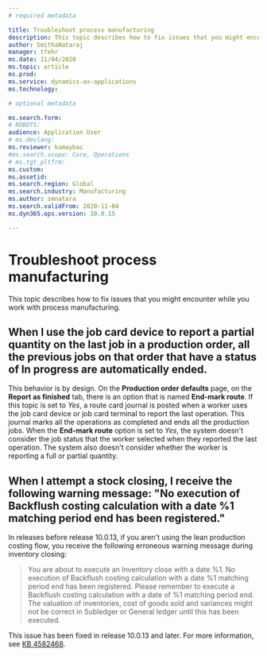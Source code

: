 ```yaml
---
# required metadata

title: Troubleshoot process manufacturing
description: This topic describes how to fix issues that you might encounter while you work with process manufacturing.
author: SmithaNataraj
manager: tfehr
ms.date: 11/04/2020
ms.topic: article
ms.prod: 
ms.service: dynamics-ax-applications
ms.technology: 

# optional metadata

ms.search.form: 
# ROBOTS: 
audience: Application User
# ms.devlang: 
ms.reviewer: kamaybac
#ms.search.scope: Core, Operations
# ms.tgt_pltfrm: 
ms.custom: 
ms.assetid: 
ms.search.region: Global
ms.search.industry: Manufacturing
ms.author: smnatara
ms.search.validFrom: 2020-11-04
ms.dyn365.ops.version: 10.0.15

---
```

# Troubleshoot process manufacturing

This topic describes how to fix issues that you might encounter while you work with process manufacturing.

## When I use the job card device to report a partial quantity on the last job in a production order, all the previous jobs on that order that have a status of In progress are automatically ended.

This behavior is by design. On the **Production order defaults** page, on the **Report as finished** tab, there is an option that is named **End-mark route**. If this topic is set to *Yes*, a route card journal is posted when a worker uses the job card device or job card terminal to report the last operation. This journal marks all the operations as completed and ends all the production jobs. When the **End-mark route** option is set to *Yes*, the system doesn't consider the job status that the worker selected when they reported the last operation. The system also doesn't consider whether the worker is reporting a full or partial quantity.

## When I attempt a stock closing, I receive the following warning message: "No execution of Backflush costing calculation with a date %1 matching period end has been registered."

In releases before release 10.0.13, if you aren't using the lean production costing flow, you receive the following erroneous warning message during inventory closing:

> You are about to execute an Inventory close with a date %1. No execution of Backflush costing calculation with a date %1 matching period end has been registered. Please remember to execute a Backflush costing calculation with a date of %1 matching period end. The valuation of inventories, cost of goods sold and variances might not be correct in Subledger or General ledger until this has been executed.

This issue has been fixed in release 10.0.13 and later. For more information, see [KB 4582468](https://fix.lcs.dynamics.com/Issue/Details?kb=4582468&bugId=468844&dbType=3&qc=fcd64080446a27382cfde3e4c3bdcfb714279185932259cd11ceb0d500617296).
